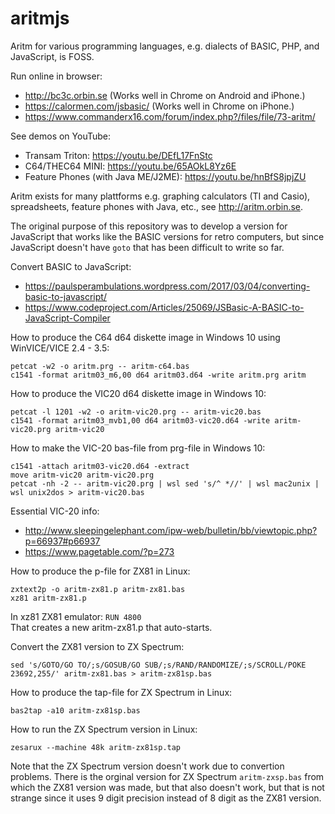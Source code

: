 # aritmjs
Aritm for various programming languages, e.g. dialects of BASIC, PHP, and JavaScript, is FOSS.

Run online in browser:
* http://bc3c.orbin.se (Works well in Chrome on Android and iPhone.)
* https://calormen.com/jsbasic/ (Works well in Chrome on iPhone.)
* https://www.commanderx16.com/forum/index.php?/files/file/73-aritm/

See demos on YouTube:
* Transam Triton: https://youtu.be/DEfL17FnStc
* C64/THEC64 MINI: https://youtu.be/65AOkL8Yz6E
* Feature Phones (with Java ME/J2ME): https://youtu.be/hnBfS8jpjZU

Aritm exists for many plattforms e.g. graphing calculators (TI and Casio), spreadsheets, feature phones with Java, etc., see http://aritm.orbin.se. 

The original purpose of this repository was to develop a version for JavaScript that works like the BASIC versions for retro computers, but since
JavaScript doesn't have `goto` that has been difficult to write so far.

Convert BASIC to JavaScript:
* https://paulsperambulations.wordpress.com/2017/03/04/converting-basic-to-javascript/
* https://www.codeproject.com/Articles/25069/JSBasic-A-BASIC-to-JavaScript-Compiler

How to produce the C64 d64 diskette image in Windows 10 using WinVICE/VICE 2.4 - 3.5:

    petcat -w2 -o aritm.prg -- aritm-c64.bas
    c1541 -format aritm03_m6,00 d64 aritm03.d64 -write aritm.prg aritm

How to produce the VIC20 d64 diskette image in Windows 10:

    petcat -l 1201 -w2 -o aritm-vic20.prg -- aritm-vic20.bas
    c1541 -format aritm03_mvb1,00 d64 aritm03-vic20.d64 -write aritm-vic20.prg aritm-vic20
    
How to make the VIC-20 bas-file from prg-file in Windows 10:

    c1541 -attach aritm03-vic20.d64 -extract
    move aritm-vic20 aritm-vic20.prg
    petcat -nh -2 -- aritm-vic20.prg | wsl sed 's/^ *//' | wsl mac2unix | wsl unix2dos > aritm-vic20.bas

Essential VIC-20 info:
* http://www.sleepingelephant.com/ipw-web/bulletin/bb/viewtopic.php?p=66937#p66937
* https://www.pagetable.com/?p=273

How to produce the p-file for ZX81 in Linux:

    zxtext2p -o aritm-zx81.p aritm-zx81.bas
    xz81 aritm-zx81.p

In xz81 ZX81 emulator: `RUN 4800`  
That creates a new aritm-zx81.p that auto-starts.

Convert the ZX81 version to ZX Spectrum:

    sed 's/GOTO/GO TO/;s/GOSUB/GO SUB/;s/RAND/RANDOMIZE/;s/SCROLL/POKE 23692,255/' aritm-zx81.bas > aritm-zx81sp.bas

How to produce the tap-file for ZX Spectrum in Linux:

    bas2tap -a10 aritm-zx81sp.bas

How to run the ZX Spectrum version in Linux:

    zesarux --machine 48k aritm-zx81sp.tap

Note that the ZX Spectrum version doesn't work due to convertion problems. There is the orginal version for ZX Spectrum `aritm-zxsp.bas` from
which the ZX81 version was made, but that also doesn't work, but that is not strange since it uses 9 digit precision instead of 8 digit as the
ZX81 version.
